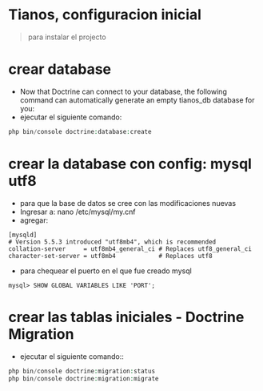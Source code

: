 Tianos, configuracion inicial
=============================

> para instalar el projecto


crear database
==============
* Now that Doctrine can connect to your database, the following command can automatically generate an empty tianos_db database for you:
* ejecutar el siguiente comando: 

```php
php bin/console doctrine:database:create
```


crear la database con config: mysql utf8
========================================
* para que la base de datos se cree con las modificaciones nuevas
* Ingresar a: nano /etc/mysql/my.cnf
* agregar: 

```mysql
[mysqld]
# Version 5.5.3 introduced "utf8mb4", which is recommended
collation-server     = utf8mb4_general_ci # Replaces utf8_general_ci
character-set-server = utf8mb4            # Replaces utf8
```

* para chequear el puerto en el que fue creado mysql
```mysql
mysql> SHOW GLOBAL VARIABLES LIKE 'PORT';
```


crear las tablas iniciales - Doctrine Migration
===============================================
* ejecutar el siguiente comando:: 

```php
php bin/console doctrine:migration:status
php bin/console doctrine:migration:migrate
```
